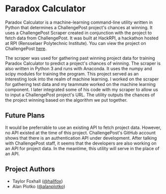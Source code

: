 # Paradox Calculator

Paradox Calculator is a machine-learning command-line utility written in Python that determines a ChallengePost project's chances at winning. It uses a ChallengePost Scraper created in conjunction with the project to fetch data from ChallengePost. It was built at HackRPI, a hackathon hosted at RPI (Rensselaer Polytechnic Institute). You can view the project on ChallengePost [here](http://challengepost.com/software/paradox-calculator).

The scraper was used for gathering past winning project data for training Paradox Calculator to predict a project's chances of winning. The scraper is also written in Python 3 and runs with Anaconda. It uses the numpy and scipy modules for training the program. This project served as an interesting look into the realm of machine learning. I worked on the scraper for gathering test data and my teammate worked on the machine learning component. I later integrated some of his code with my scraper to allow us to input a ChallengePost project's URL. The utility outputs the chances of the project winning based on the algorithm we put together.

## Future Plans

It would be preferrable to use an existing API to fetch project data. However, no API existed at the time of this project. ChallengePost's GitHub account shows that there is an authentication API under development. After talking with ChallengePost staff, it seems that the developers are also working on an API for project data. In the meantime, this utility will serve in the place of an API.

## Project Authors

- Taylor Foxhall ([@hallfox](https://github.com/hallfox))
- Alan Plotko ([@alanplotko](https://github.com/alanplotko))

